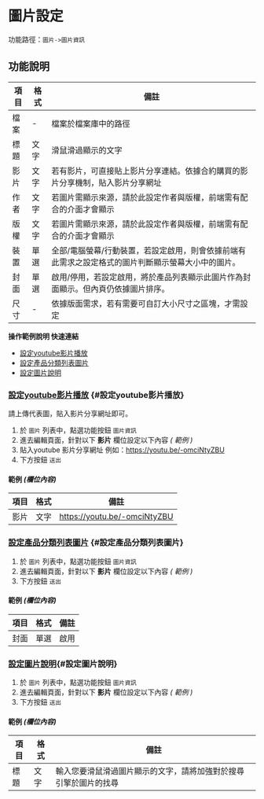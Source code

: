 #  圖片設定

功能路徑：`圖片->圖片資訊`

## 功能說明

| 項目 | 格式 | 備註 |
| --- | --- | --- |
| 檔案 | - | 檔案於檔案庫中的路徑 |
| 標題 | 文字 | 滑鼠滑過顯示的文字 |
| 影片 | 文字 | 若有影片，可直接貼上影片分享連結。依據合約購買的影片分享機制，貼入影片分享網址 |
| 作者 | 文字 | 若圖片需顯示來源，請於此設定作者與版權，前端需有配合的介面才會顯示 |
| 版權 | 文字 | 若圖片需顯示來源，請於此設定作者與版權，前端需有配合的介面才會顯示 |
| 裝置 | 單選 | 全部/電腦螢幕/行動裝置，若設定啟用，則會依據前端有此需求之設定格式的圖片判斷顯示螢幕大小中的圖片。 |
| 封面 | 單選 | 啟用/停用，若設定啟用，將於產品列表顯示此圖片作為封面顯示。但內頁仍依據圖片排序。 |
| 尺寸 | - | 依據版面需求，若有需要可自訂大小尺寸之區塊，才需設定 |

**操作範例說明 快速連結**

* [設定youtube影片播放](/guide/general-pic#設定youtube影片播放)
* [設定產品分類列表圖片](/guide/general-pic#設定產品分類列表圖片)
* [設定圖片說明](/guide/general-pic#設定圖片說明)

### [設定youtube影片播放](/guide/general-pic#設定youtube影片播放) {#設定youtube影片播放}

請上傳代表圖，貼入影片分享網址即可。

1. 於 `圖片` 列表中，點選功能按鈕 `圖片資訊`
2. 進去編輯頁面，針對以下 **影片** 欄位設定以下內容 _( 範例 )_
3. 貼入youtube 影片分享網址 例如：https://youtu.be/-omciNtyZBU
4. 下方按鈕 `送出`

#### 範例 _(欄位內容)_

| 項目 | 格式 | 備註 |
| --- | --- | --- |
| 影片 | 文字 | https://youtu.be/-omciNtyZBU |

### [設定產品分類列表圖片](/guide/general-pic#設定產品分類列表圖片) {#設定產品分類列表圖片}

1. 於 `圖片` 列表中，點選功能按鈕 `圖片資訊`
2. 進去編輯頁面，針對以下 **影片** 欄位設定以下內容 _( 範例 )_
3. 下方按鈕 `送出`

#### 範例 _(欄位內容)_

| 項目  | 格式 | 備註 |
| --- | --- | --- |
| 封面 | 單選 | 啟用 |

### [設定圖片說明](/guide/general-pic#設定圖片說明){#設定圖片說明}

1. 於 `圖片` 列表中，點選功能按鈕 `圖片資訊`
2. 進去編輯頁面，針對以下 **影片** 欄位設定以下內容 _( 範例 )_
3. 下方按鈕 `送出`

#### 範例 _(欄位內容)_

| 項目  | 格式 | 備註 |
| --- | --- | --- |
| 標題 | 文字 | 輸入您要滑鼠滑過圖片顯示的文字，請將加強對於搜尋引擎於圖片的找尋 |
